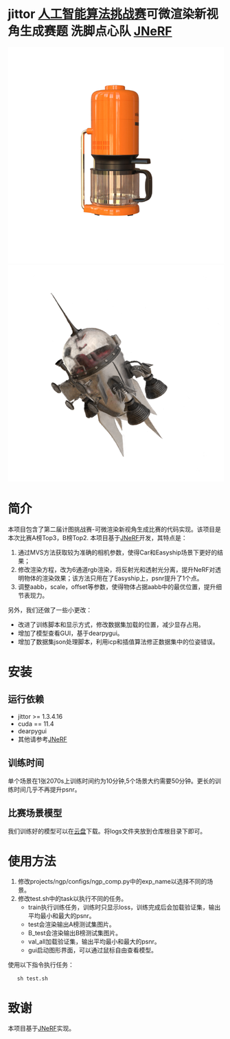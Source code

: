 # jittor [人工智能算法挑战赛](https://www.educoder.net/competitions/index/Jittor-3)可微渲染新视角生成赛题 洗脚点心队 [JNeRF](https://github.com/Jittor/JNeRF)
![](result/Coffee_r_0.png)
![](result/Easyship_r_8.png)

# 简介
本项目包含了第二届计图挑战赛-可微渲染新视角生成比赛的代码实现。该项目是本次比赛A榜Top3，B榜Top2.
本项目基于[JNeRF](https://github.com/Jittor/JNeRF)开发，其特点是：
1. 通过MVS方法获取较为准确的相机参数，使得Car和Easyship场景下更好的结果；
2. 修改渲染方程，改为6通道rgb渲染，将反射光和透射光分离，提升NeRF对透明物体的渲染效果；该方法只用在了Easyship上，psnr提升了1个点。
3. 调整aabb，scale，offset等参数，使得物体占据aabb中的最优位置，提升细节表现力。

另外，我们还做了一些小更改：
- 改进了训练脚本和显示方式，修改数据集加载的位置，减少显存占用。
- 增加了模型查看GUI，基于dearpygui。
- 增加了数据集json处理脚本，利用icp和插值算法修正数据集中的位姿错误。


# 安装
## 运行依赖
- jittor >= 1.3.4.16
- cuda == 11.4
- dearpygui
- 其他请参考[JNeRF](https://github.com/Jittor/JNeRF)

## 训练时间
单个场景在1张2070s上训练时间约为10分钟,5个场景大约需要50分钟。更长的训练时间几乎不再提升psnr。

## 比赛场景模型
我们训练好的模型可以在[云盘](https://pan.baidu.com/s/13EbSdQ314IsQkvGIsy0_yA?pwd=tzya)下载。将logs文件夹放到仓库根目录下即可。

# 使用方法
1. 修改projects/ngp/configs/ngp_comp.py中的exp_name以选择不同的场景。
2. 修改test.sh中的task以执行不同的任务。
   - train执行训练任务，训练时只显示loss，训练完成后会加载验证集，输出平均最小和最大的psnr。
   - test会渲染输出A榜测试集图片。
   - B_test会渲染输出B榜测试集图片。
   - val_all加载验证集，输出平均最小和最大的psnr。
   - gui启动图形界面，可以通过鼠标自由查看模型。

使用以下指令执行任务：
```
   sh test.sh
```

# 致谢
本项目基于[JNeRF](https://github.com/Jittor/JNeRF)实现。
